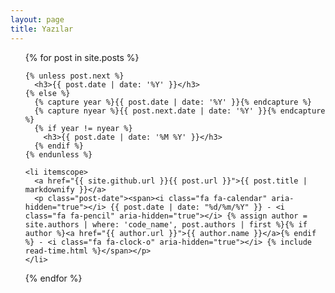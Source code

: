 ```yaml
---
layout: page
title: Yazılar
---
```

<ul class="posts">
  {% for post in site.posts %}

    {% unless post.next %}
      <h3>{{ post.date | date: '%Y' }}</h3>
    {% else %}
      {% capture year %}{{ post.date | date: '%Y' }}{% endcapture %}
      {% capture nyear %}{{ post.next.date | date: '%Y' }}{% endcapture %}
      {% if year != nyear %}
        <h3>{{ post.date | date: '%M %Y' }}</h3>
      {% endif %}
    {% endunless %}

    <li itemscope>
      <a href="{{ site.github.url }}{{ post.url }}">{{ post.title | markdownify }}</a>
      <p class="post-date"><span><i class="fa fa-calendar" aria-hidden="true"></i> {{ post.date | date: "%d/%m/%Y" }} - <i class="fa fa-pencil" aria-hidden="true"></i> {% assign author = site.authors | where: 'code_name', post.authors | first %}{% if author %}<a href="{{ author.url }}">{{ author.name }}</a>{% endif %} - <i class="fa fa-clock-o" aria-hidden="true"></i> {% include read-time.html %}</span></p>
    </li>

  {% endfor %}
</ul>
